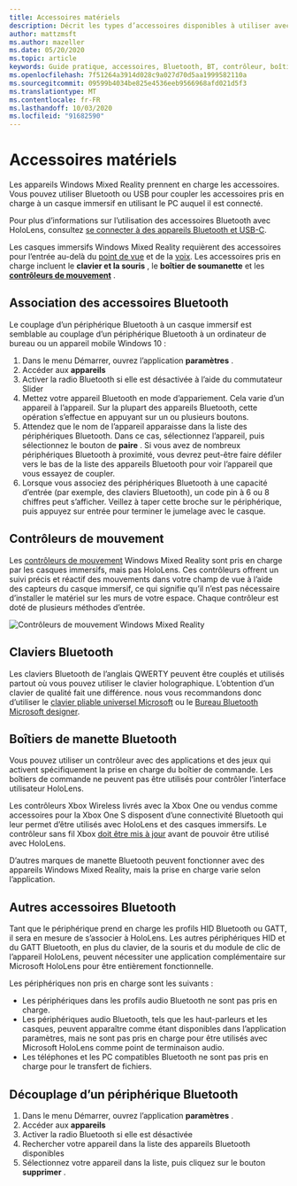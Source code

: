 ```yaml
---
title: Accessoires matériels
description: Décrit les types d’accessoires disponibles à utiliser avec Windows Mixed Reality et comment les configurer.
author: mattzmsft
ms.author: mazeller
ms.date: 05/20/2020
ms.topic: article
keywords: Guide pratique, accessoires, Bluetooth, BT, contrôleur, boîtier de commande, cliquez sur Xbox
ms.openlocfilehash: 7f51264a3914d028c9a027d70d5aa1999582110a
ms.sourcegitcommit: 09599b4034be825e4536eeb9566968afd021d5f3
ms.translationtype: MT
ms.contentlocale: fr-FR
ms.lasthandoff: 10/03/2020
ms.locfileid: "91682590"
---
```

# <a name="hardware-accessories"></a>Accessoires matériels

Les appareils Windows Mixed Reality prennent en charge les accessoires. Vous pouvez utiliser Bluetooth ou USB pour coupler les accessoires pris en charge à un casque immersif en utilisant le PC auquel il est connecté.

Pour plus d’informations sur l’utilisation des accessoires Bluetooth avec HoloLens, consultez [se connecter à des appareils Bluetooth et USB-C](https://docs.microsoft.com/hololens/hololens-connect-devices).

Les casques immersifs Windows Mixed Reality requièrent des accessoires pour l’entrée au-delà du [point de vue](../design/gaze-and-commit.md) et de la [voix](../design/voice-input.md). Les accessoires pris en charge incluent le **clavier et la souris** , le **boîtier de soumanette** et les **[contrôleurs de mouvement](../design/motion-controllers.md)** .

## <a name="pairing-bluetooth-accessories"></a>Association des accessoires Bluetooth

Le couplage d’un périphérique Bluetooth à un casque immersif est semblable au couplage d’un périphérique Bluetooth à un ordinateur de bureau ou un appareil mobile Windows 10 :

1. Dans le menu Démarrer, ouvrez l’application **paramètres** .
2. Accéder aux **appareils**
3. Activer la radio Bluetooth si elle est désactivée à l’aide du commutateur Slider
4. Mettez votre appareil Bluetooth en mode d’appariement. Cela varie d’un appareil à l’appareil. Sur la plupart des appareils Bluetooth, cette opération s’effectue en appuyant sur un ou plusieurs boutons.
5. Attendez que le nom de l’appareil apparaisse dans la liste des périphériques Bluetooth. Dans ce cas, sélectionnez l’appareil, puis sélectionnez le bouton de **paire** . Si vous avez de nombreux périphériques Bluetooth à proximité, vous devrez peut-être faire défiler vers le bas de la liste des appareils Bluetooth pour voir l’appareil que vous essayez de coupler.
6. Lorsque vous associez des périphériques Bluetooth à une capacité d’entrée (par exemple, des claviers Bluetooth), un code pin à 6 ou 8 chiffres peut s’afficher. Veillez à taper cette broche sur le périphérique, puis appuyez sur entrée pour terminer le jumelage avec le casque.

## <a name="motion-controllers"></a>Contrôleurs de mouvement

Les [contrôleurs de mouvement](../design/motion-controllers.md) Windows Mixed Reality sont pris en charge par les casques immersifs, mais pas HoloLens. Ces contrôleurs offrent un suivi précis et réactif des mouvements dans votre champ de vue à l’aide des capteurs du casque immersif, ce qui signifie qu’il n’est pas nécessaire d’installer le matériel sur les murs de votre espace. Chaque contrôleur est doté de plusieurs méthodes d’entrée.

![Contrôleurs de mouvement Windows Mixed Reality](../design/images/winmr-ck-1080x1080-350px.jpg)

## <a name="bluetooth-keyboards"></a>Claviers Bluetooth

Les claviers Bluetooth de l’anglais QWERTY peuvent être couplés et utilisés partout où vous pouvez utiliser le clavier holographique. L’obtention d’un clavier de qualité fait une différence. nous vous recommandons donc d’utiliser le [clavier pliable universel Microsoft](https://www.microsoft.com/accessories/products/keyboards/universal-foldable-keyboard/gu5-00001) ou le [Bureau Bluetooth Microsoft designer](https://www.microsoft.com/accessories/products/keyboards/designer-bluetooth-desktop/7n9-00001).

## <a name="bluetooth-gamepads"></a>Boîtiers de manette Bluetooth

Vous pouvez utiliser un contrôleur avec des applications et des jeux qui activent spécifiquement la prise en charge du boîtier de commande. Les boîtiers de commande ne peuvent pas être utilisés pour contrôler l’interface utilisateur HoloLens.

Les contrôleurs Xbox Wireless livrés avec la Xbox One ou vendus comme accessoires pour la Xbox One S disposent d’une connectivité Bluetooth qui leur permet d’être utilisés avec HoloLens et des casques immersifs. Le contrôleur sans fil Xbox [doit être mis à jour](https://support.xbox.com/xbox-one/accessories/update-controller-for-stereo-headset-adapter) avant de pouvoir être utilisé avec HoloLens.

D’autres marques de manette Bluetooth peuvent fonctionner avec des appareils Windows Mixed Reality, mais la prise en charge varie selon l’application.

## <a name="other-bluetooth-accessories"></a>Autres accessoires Bluetooth

Tant que le périphérique prend en charge les profils HID Bluetooth ou GATT, il sera en mesure de s’associer à HoloLens. Les autres périphériques HID et du GATT Bluetooth, en plus du clavier, de la souris et du module de clic de l’appareil HoloLens, peuvent nécessiter une application complémentaire sur Microsoft HoloLens pour être entièrement fonctionnelle.

Les périphériques non pris en charge sont les suivants :

* Les périphériques dans les profils audio Bluetooth ne sont pas pris en charge.
* Les périphériques audio Bluetooth, tels que les haut-parleurs et les casques, peuvent apparaître comme étant disponibles dans l’application paramètres, mais ne sont pas pris en charge pour être utilisés avec Microsoft HoloLens comme point de terminaison audio.
* Les téléphones et les PC compatibles Bluetooth ne sont pas pris en charge pour le transfert de fichiers.

## <a name="unpairing-a-bluetooth-peripheral"></a>Découplage d’un périphérique Bluetooth

1. Dans le menu Démarrer, ouvrez l’application **paramètres** .
2. Accéder aux **appareils**
3. Activer la radio Bluetooth si elle est désactivée
4. Rechercher votre appareil dans la liste des appareils Bluetooth disponibles
5. Sélectionnez votre appareil dans la liste, puis cliquez sur le bouton **supprimer** .
